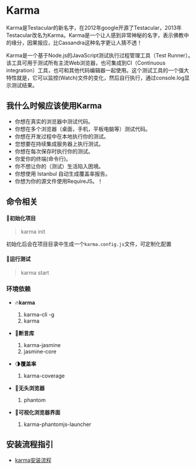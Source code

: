 # Karma
Karma是Testacular的新名字，在2012年google开源了Testacular，2013年Testacular改名为Karma。Karma是一个让人感到非常神秘的名字，表示佛教中的缘分，因果报应，比Cassandra这种名字更让人猜不透！


Karma是一个基于Node.js的JavaScript测试执行过程管理工具（Test Runner）。该工具可用于测试所有主流Web浏览器，也可集成到CI（Continuous integration）工具，也可和其他代码编辑器一起使用。这个测试工具的一个强大特性就是，它可以监控(Watch)文件的变化，然后自行执行，通过console.log显示测试结果。


## 我什么时候应该使用Karma
* 你想在真实的浏览器中测试代码。
* 你想在多个浏览器（桌面，手机，平板电脑等）测试代码。
* 你想在开发过程中在本地执行你的测试。
* 您想要在持续集成服务器上执行测试。
* 你想在每次保存时执行你的测试。
* 你爱你的终端(命令行)。
* 你不想让你的（测试）生活陷入困境。
* 你想使用 Istanbul 自动生成覆盖率报告。
* 你想为你的源文件使用RequireJS。！


## 命令相关

#### 🏤初始化项目
> karma init

初始化后会在项目目录中生成一个`karma.config.js`文件，可定制化配置

#### 💉运行测试
> karma start

### 环境依赖
* 🔥**karma**
  1. karma-cli -g
  2. karma
* 📃**断言库**
  1. karma-jasmine
  2. jasmine-core

* 🌗**覆盖率**
  1. karma-coverage

* 👻**无头浏览器**
  1. phantom
   

* 👀**可视化浏览器界面**
  1. karma-phantomjs-launcher

## 安装流程指引
* [karma安装流程](../code/karma-demo/安装流程.md)
